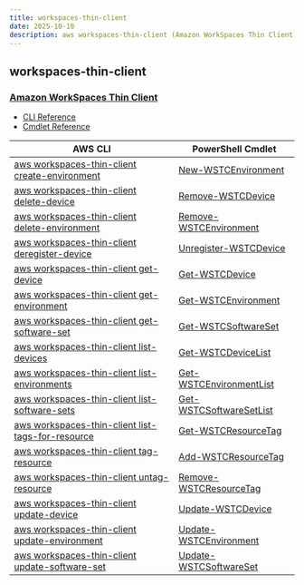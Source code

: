 ```yaml
---
title: workspaces-thin-client
date: 2025-10-10
description: aws workspaces-thin-client (Amazon WorkSpaces Thin Client) command/cmdlet list.
---
```


## workspaces-thin-client

### [Amazon WorkSpaces Thin Client](https://aws.amazon.com/workspaces/thin-client/)

* [CLI Reference](https://awscli.amazonaws.com/v2/documentation/api/latest/reference/workspaces-thin-client/index.html)
* [Cmdlet Reference](https://docs.aws.amazon.com/powershell/latest/reference/items/WorkSpacesThinClient_cmdlets.html)

|AWS CLI|PowerShell Cmdlet|
|----|----|
|[aws workspaces-thin-client create-environment](https://awscli.amazonaws.com/v2/documentation/api/latest/reference/workspaces-thin-client/create-environment.html)|[New-WSTCEnvironment](https://docs.aws.amazon.com/powershell/latest/reference/items/New-WSTCEnvironment.html)|
|[aws workspaces-thin-client delete-device](https://awscli.amazonaws.com/v2/documentation/api/latest/reference/workspaces-thin-client/delete-device.html)|[Remove-WSTCDevice](https://docs.aws.amazon.com/powershell/latest/reference/items/Remove-WSTCDevice.html)|
|[aws workspaces-thin-client delete-environment](https://awscli.amazonaws.com/v2/documentation/api/latest/reference/workspaces-thin-client/delete-environment.html)|[Remove-WSTCEnvironment](https://docs.aws.amazon.com/powershell/latest/reference/items/Remove-WSTCEnvironment.html)|
|[aws workspaces-thin-client deregister-device](https://awscli.amazonaws.com/v2/documentation/api/latest/reference/workspaces-thin-client/deregister-device.html)|[Unregister-WSTCDevice](https://docs.aws.amazon.com/powershell/latest/reference/items/Unregister-WSTCDevice.html)|
|[aws workspaces-thin-client get-device](https://awscli.amazonaws.com/v2/documentation/api/latest/reference/workspaces-thin-client/get-device.html)|[Get-WSTCDevice](https://docs.aws.amazon.com/powershell/latest/reference/items/Get-WSTCDevice.html)|
|[aws workspaces-thin-client get-environment](https://awscli.amazonaws.com/v2/documentation/api/latest/reference/workspaces-thin-client/get-environment.html)|[Get-WSTCEnvironment](https://docs.aws.amazon.com/powershell/latest/reference/items/Get-WSTCEnvironment.html)|
|[aws workspaces-thin-client get-software-set](https://awscli.amazonaws.com/v2/documentation/api/latest/reference/workspaces-thin-client/get-software-set.html)|[Get-WSTCSoftwareSet](https://docs.aws.amazon.com/powershell/latest/reference/items/Get-WSTCSoftwareSet.html)|
|[aws workspaces-thin-client list-devices](https://awscli.amazonaws.com/v2/documentation/api/latest/reference/workspaces-thin-client/list-devices.html)|[Get-WSTCDeviceList](https://docs.aws.amazon.com/powershell/latest/reference/items/Get-WSTCDeviceList.html)|
|[aws workspaces-thin-client list-environments](https://awscli.amazonaws.com/v2/documentation/api/latest/reference/workspaces-thin-client/list-environments.html)|[Get-WSTCEnvironmentList](https://docs.aws.amazon.com/powershell/latest/reference/items/Get-WSTCEnvironmentList.html)|
|[aws workspaces-thin-client list-software-sets](https://awscli.amazonaws.com/v2/documentation/api/latest/reference/workspaces-thin-client/list-software-sets.html)|[Get-WSTCSoftwareSetList](https://docs.aws.amazon.com/powershell/latest/reference/items/Get-WSTCSoftwareSetList.html)|
|[aws workspaces-thin-client list-tags-for-resource](https://awscli.amazonaws.com/v2/documentation/api/latest/reference/workspaces-thin-client/list-tags-for-resource.html)|[Get-WSTCResourceTag](https://docs.aws.amazon.com/powershell/latest/reference/items/Get-WSTCResourceTag.html)|
|[aws workspaces-thin-client tag-resource](https://awscli.amazonaws.com/v2/documentation/api/latest/reference/workspaces-thin-client/tag-resource.html)|[Add-WSTCResourceTag](https://docs.aws.amazon.com/powershell/latest/reference/items/Add-WSTCResourceTag.html)|
|[aws workspaces-thin-client untag-resource](https://awscli.amazonaws.com/v2/documentation/api/latest/reference/workspaces-thin-client/untag-resource.html)|[Remove-WSTCResourceTag](https://docs.aws.amazon.com/powershell/latest/reference/items/Remove-WSTCResourceTag.html)|
|[aws workspaces-thin-client update-device](https://awscli.amazonaws.com/v2/documentation/api/latest/reference/workspaces-thin-client/update-device.html)|[Update-WSTCDevice](https://docs.aws.amazon.com/powershell/latest/reference/items/Update-WSTCDevice.html)|
|[aws workspaces-thin-client update-environment](https://awscli.amazonaws.com/v2/documentation/api/latest/reference/workspaces-thin-client/update-environment.html)|[Update-WSTCEnvironment](https://docs.aws.amazon.com/powershell/latest/reference/items/Update-WSTCEnvironment.html)|
|[aws workspaces-thin-client update-software-set](https://awscli.amazonaws.com/v2/documentation/api/latest/reference/workspaces-thin-client/update-software-set.html)|[Update-WSTCSoftwareSet](https://docs.aws.amazon.com/powershell/latest/reference/items/Update-WSTCSoftwareSet.html)|

